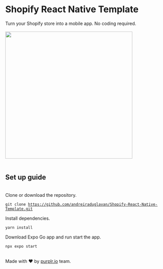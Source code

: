# Shopify React Native Template

Turn your Shopify store into a mobile app. No coding required. 
<br />
<br />
<img src='./assets/mobile-app-for-shopify.png' width='400' />
<br />
<br />

## Set up guide

<br />
Clone or download the repository.

<code>git clone https://github.com/andreiraduglavan/Shopify-React-Native-Template.git</code>

Install dependencies.

<code>yarn install</code>

Download Expo Go app and run start the app.

<code>npx expo start</code>

<br />
Made with ❤️ by <a href="https://purplr.io">purplr.io</a> team.

